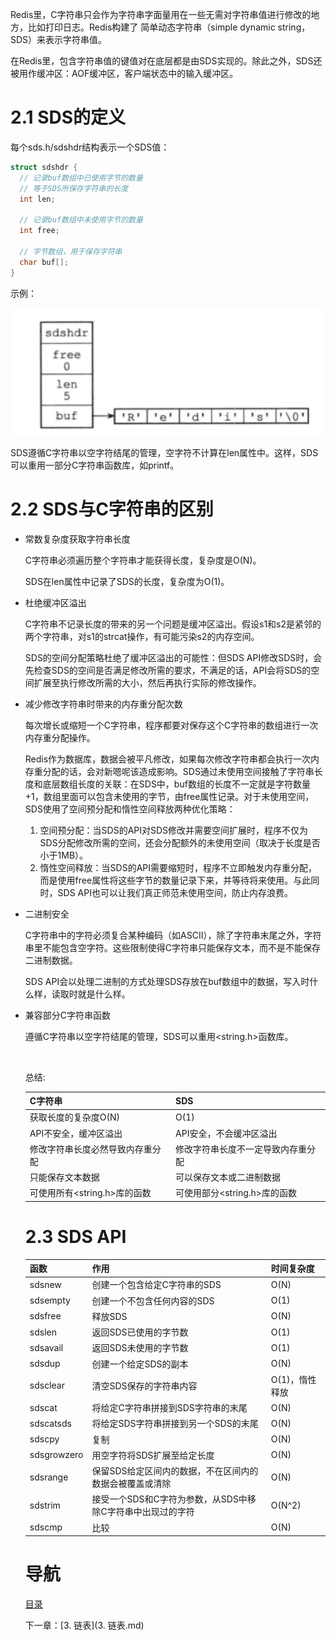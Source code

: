 Redis里，C字符串只会作为字符串字面量用在一些无需对字符串值进行修改的地方，比如打印日志。Redis构建了 简单动态字符串（simple dynamic string，SDS）来表示字符串值。

在Redis里，包含字符串值的键值对在底层都是由SDS实现的。除此之外，SDS还被用作缓冲区：AOF缓冲区，客户端状态中的输入缓冲区。

# 2.1 SDS的定义

每个sds.h/sdshdr结构表示一个SDS值：

```c
struct sdshdr {
  // 记录buf数组中已使用字节的数量
  // 等于SDS所保存字符串的长度
  int len;
  
  // 记录buf数组中未使用字节的数量
  int free;
  
  // 字节数组，用于保存字符串
  char buf[];
}
```

示例：

 ![sds-example](img/chap2/sds-example.png)

SDS遵循C字符串以空字符结尾的管理，空字符不计算在len属性中。这样，SDS可以重用一部分C字符串函数库，如printf。

# 2.2 SDS与C字符串的区别

- 常数复杂度获取字符串长度

  C字符串必须遍历整个字符串才能获得长度，复杂度是O(N)。

  SDS在len属性中记录了SDS的长度，复杂度为O(1)。

- 杜绝缓冲区溢出

  C字符串不记录长度的带来的另一个问题是缓冲区溢出。假设s1和s2是紧邻的两个字符串，对s1的strcat操作，有可能污染s2的内存空间。

  SDS的空间分配策略杜绝了缓冲区溢出的可能性：但SDS API修改SDS时，会先检查SDS的空间是否满足修改所需的要求，不满足的话，API会将SDS的空间扩展至执行修改所需的大小，然后再执行实际的修改操作。

- 减少修改字符串时带来的内存重分配次数

  每次增长或缩短一个C字符串，程序都要对保存这个C字符串的数组进行一次内存重分配操作。

  Redis作为数据库，数据会被平凡修改，如果每次修改字符串都会执行一次内存重分配的话，会对新嗯呢该造成影响。SDS通过未使用空间接触了字符串长度和底层数组长度的关联：在SDS中，buf数组的长度不一定就是字符数量+1，数组里面可以包含未使用的字节，由free属性记录。对于未使用空间，SDS使用了空间预分配和惰性空间释放两种优化策略：

  1. 空间预分配：当SDS的API对SDS修改并需要空间扩展时，程序不仅为SDS分配修改所需的空间，还会分配额外的未使用空间（取决于长度是否小于1MB）。
  2. 惰性空间释放：当SDS的API需要缩短时，程序不立即触发内存重分配，而是使用free属性将这些字节的数量记录下来，并等待将来使用。与此同时，SDS API也可以让我们真正师范未使用空间，防止内存浪费。

- 二进制安全

  C字符串中的字符必须复合某种编码（如ASCII），除了字符串末尾之外，字符串里不能包含空字符。这些限制使得C字符串只能保存文本，而不是不能保存二进制数据。

  SDS API会以处理二进制的方式处理SDS存放在buf数组中的数据，写入时什么样，读取时就是什么样。

- 兼容部分C字符串函数

  遵循C字符串以空字符结尾的管理，SDS可以重用<string.h>函数库。

  ​

  总结:

  | C字符串                | SDS                 |
  | ------------------- | ------------------- |
  | 获取长度的复杂度O(N)        | O(1)                |
  | API不安全，缓冲区溢出        | API安全，不会缓冲区溢出       |
  | 修改字符串长度必然导致内存重分配    | 修改字符串长度不一定导致内存重分配   |
  | 只能保存文本数据            | 可以保存文本或二进制数据        |
  | 可使用所有<string.h>库的函数 | 可使用部分<string.h>库的函数 |

  # 2.3 SDS API

  | 函数          | 作用                                | 时间复杂度     |
  | ----------- | --------------------------------- | :-------- |
  | sdsnew      | 创建一个包含给定C字符串的SDS                  | O(N)      |
  | sdsempty    | 创建一个不包含任何内容的SDS                   | O(1)      |
  | sdsfree     | 释放SDS                             | O(N)      |
  | sdslen      | 返回SDS已使用的字节数                      | O(1)      |
  | sdsavail    | 返回SDS未使用的字节数                      | O(1)      |
  | sdsdup      | 创建一个给定SDS的副本                      | O(N)      |
  | sdsclear    | 清空SDS保存的字符串内容                     | O(1)，惰性释放 |
  | sdscat      | 将给定C字符串拼接到SDS字符串的末尾               | O(N)      |
  | sdscatsds   | 将给定SDS字符串拼接到另一个SDS的末尾             | O(N)      |
  | sdscpy      | 复制                                | O(N)      |
  | sdsgrowzero | 用空字符将SDS扩展至给定长度                   | O(N)      |
  | sdsrange    | 保留SDS给定区间内的数据，不在区间内的数据会被覆盖或清除     | O(N)      |
  | sdstrim     | 接受一个SDS和C字符为参数，从SDS中移除C字符串中出现过的字符 | O(N^2)    |
  | sdscmp      | 比较                                | O(N)      |

  # 导航

  [目录](README.md)

  下一章：[3. 链表](3. 链表.md)

  ​

